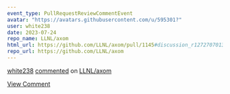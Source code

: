 ```yaml
---
event_type: PullRequestReviewCommentEvent
avatar: "https://avatars.githubusercontent.com/u/595301?"
user: white238
date: 2023-07-24
repo_name: LLNL/axom
html_url: https://github.com/LLNL/axom/pull/1145#discussion_r1272707013
repo_url: https://github.com/LLNL/axom
---
```


<a href='https://github.com/white238' target='_blank'>white238</a> <a href='https://github.com/LLNL/axom/pull/1145#discussion_r1272707013' target='_blank'>commented</a> on <a href='https://github.com/LLNL/axom' target='_blank'>LLNL/axom</a>

<a href='https://github.com/LLNL/axom/pull/1145#discussion_r1272707013' target='_blank'>View Comment</a>